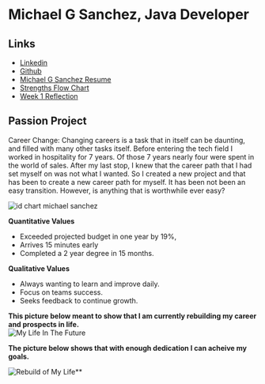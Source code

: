 # Michael G Sanchez, Java Developer

## Links
* [Linkedin](https://www.linkedin.com/in/michaelgregorysanchez/)
* [Github](https://github.com/michaelgsanchez)
* [Michael G Sanchez Resume](https://github.com/MichaelGSanchez/MichaelGSanchez.github.io/files/2832238/Michael.G.Sanchez.Resume.pdf)
* [Strengths Flow Chart](https://www.draw.io/?lightbox=1&highlight=0000FF&edit=_blank&layers=1&nav=1#G1QK5Dz2OpP9UWXIgYIrNG3LzYWXuNLdVr)
* [Week 1 Reflection](https://docs.google.com/document/d/1IXQBUGXlFVFZx00HsOitkYYiDqj5zALUGs2yI932UG8/edit?usp=sharing)


## Passion Project

Career Change:
Changing careers is a task that in itself can be daunting, and filled with many other tasks itself. 
Before entering the tech field I worked in hospitality for 7 years.  Of those 7 years nearly four were spent in the world of sales. 
After my last stop, I knew that the career path that I had set myself on was not what I wanted. 
So I created a new project and that has been to create a new career path for myself. It has been not been
an easy transition.  However, is anything that is worthwhile ever easy? 

![id chart michael sanchez](https://user-images.githubusercontent.com/44585394/52277398-e4200f80-2911-11e9-9d2c-0012c6b44428.png)


**Quantitative Values**

* Exceeded projected budget in one year by 19%, 
* Arrives 15 minutes early
* Completed a 2 year degree in 15 months.

**Qualitative Values**

* Always wanting to learn and improve daily.
* Focus on teams success.
* Seeks feedback to continue growth.

**This picture below meant to show that I am currently rebuilding my career and prospects in life.**  
![My Life In The Future](https://user-images.githubusercontent.com/44585394/52171696-a909ba80-271e-11e9-94b7-02a96751d969.jpg)

**The picture below shows that with enough dedication I can acheive my goals.**

![Rebuild of My Life](https://user-images.githubusercontent.com/44585394/52171631-83c87c80-271d-11e9-8233-242d338658e8.jpg)**
